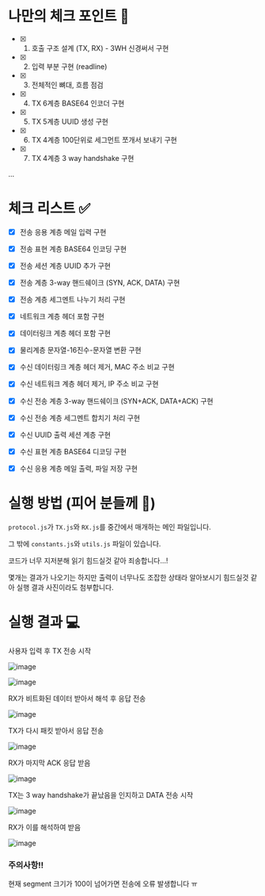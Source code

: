 # 나만의 체크 포인트 🚩

- [x] 1) 호출 구조 설계 (TX, RX) - 3WH 신경써서 구현

- [x] 2) 입력 부분 구현 (readline)

- [x] 3) 전체적인 뼈대, 흐름 점검

- [x] 4) TX 6계층 BASE64 인코더 구현

- [x] 5) TX 5계층 UUID 생성 구현

- [x] 6) TX 4계층 100단위로 세그먼트 쪼개서 보내기 구현

- [x] 7) TX 4계층 3 way handshake 구현

...

# 체크 리스트 ✅

- [x] 전송 응용 계층 메일 입력 구현

- [x] 전송 표현 계층 BASE64 인코딩 구현

- [x] 전송 세션 계층 UUID 추가 구현

- [x] 전송 계층 3-way 핸드쉐이크 (SYN, ACK, DATA) 구현

- [x] 전송 계층 세그멘트 나누기 처리 구현

- [x] 네트워크 계층 헤더 포함 구현

- [x] 데이터링크 계층 헤더 포함 구현

- [x] 물리계층 문자열-16진수-문자열 변환 구현

- [x] 수신 데이터링크 계층 헤더 제거, MAC 주소 비교 구현

- [x] 수신 네트워크 계층 헤더 제거, IP 주소 비교 구현

- [x] 수신 전송 계층 3-way 핸드쉐이크 (SYN+ACK, DATA+ACK) 구현

- [x] 수신 전송 계층 세그멘트 합치기 처리 구현

- [x] 수신 UUID 출력 세션 계층 구현

- [x] 수신 표현 계층 BASE64 디코딩 구현

- [x] 수신 응용 계층 메일 출력, 파일 저장 구현
  
# 실행 방법 (피어 분들께 🙇)

`protocol.js`가 `TX.js`와 `RX.js`를 중간에서 매개하는 메인 파일입니다.

그 밖에 `constants.js`와 `utils.js` 파일이 있습니다.

코드가 너무 지저분해 읽기 힘드실것 같아 죄송합니다...!

몇개는 결과가 나오기는 하지만 출력이 너무나도 조잡한 상태라 알아보시기 힘드실것 같아 실행 결과 사진이라도 첨부합니다.

# 실행 결과 💻

사용자 입력 후 TX 전송 시작

![image](https://user-images.githubusercontent.com/79911816/182731979-9a726d3a-0a8e-4925-9ba1-31116b800036.png)

![image](https://user-images.githubusercontent.com/79911816/182731989-a4b4fa50-d6ec-4984-a6d7-39ef65d266d1.png)

RX가 비트화된 데이터 받아서 해석 후 응답 전송

![image](https://user-images.githubusercontent.com/79911816/182732005-8961ca7e-74c1-441f-bb45-d0f11b79d8af.png)

TX가 다시 패킷 받아서 응답 전송

![image](https://user-images.githubusercontent.com/79911816/182732027-8d2c7e32-61dd-4235-958d-f5217ffa2111.png)

RX가 마지막 ACK 응답 받음

![image](https://user-images.githubusercontent.com/79911816/182732065-41d454d2-ce01-4794-bd10-374c80d39857.png)

TX는 3 way handshake가 끝났음을 인지하고 DATA 전송 시작

![image](https://user-images.githubusercontent.com/79911816/182732160-3f7d5235-d053-4ac6-a548-52c4a16dbbfb.png)

RX가 이를 해석하여 받음

![image](https://user-images.githubusercontent.com/79911816/182732200-e294b217-d451-4a0b-9911-7f8f630d35f5.png)

### 주의사항!!

현재 segment 크기가 100이 넘어가면 전송에 오류 발생합니다 ㅠ
